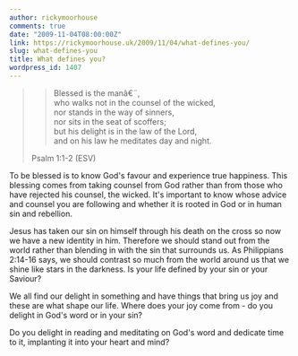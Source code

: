 ```yaml
---
author: rickymoorhouse
comments: true
date: "2009-11-04T08:00:00Z"
link: https://rickymoorhouse.uk/2009/11/04/what-defines-you/
slug: what-defines-you
title: What defines you?
wordpress_id: 1407
---
```


<blockquote>

> 
> Blessed is the manâ€¨,  
who walks not in the counsel of the wicked,  
nor stands in the way of sinners,  
nor sits in the seat of scoffers;  
but his delight is in the law of the Lord,  
and on his law he meditates day and night.
> 
> 
Psalm 1:1-2 (ESV)</blockquote>




To be blessed is to know God's favour and experience true happiness. This blessing comes from taking counsel from God rather than from those who have rejected his counsel, the wicked. It's important to know whose advice and counsel you are following and whether it is rooted in God or in human sin and rebellion.




Jesus has taken our sin on himself through his death on the cross so now we have a new identity in him. Therefore we should stand out from the world rather than blending in with the sin that surrounds us. As Philippians 2:14-16 says, we should contrast so much from the world around us that we shine like stars in the darkness.  Is your life defined by your sin or your Saviour?




We all find our delight in something and have things that bring us joy and these are what shape our life. Where does your joy come from - do you delight in God's word or in your sin?




Do you delight in reading and meditating on God's word and dedicate time to  it, implanting it into your heart and mind?
